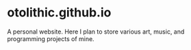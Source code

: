 # otolithic.github.io
A personal website. Here I plan to store various art, music, and programming projects of mine.
